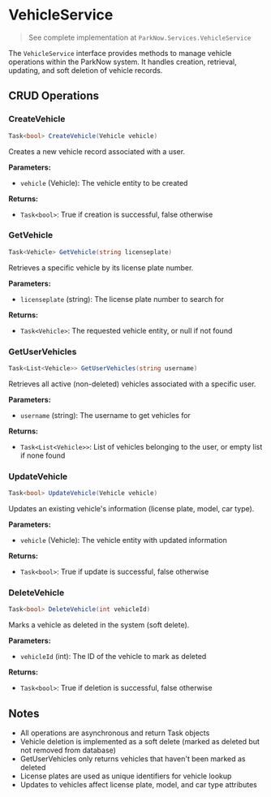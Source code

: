 # VehicleService

> See complete implementation at `ParkNow.Services.VehicleService`

The `VehicleService` interface provides methods to manage vehicle operations within the ParkNow system. It handles creation, retrieval, updating, and soft deletion of vehicle records.

## CRUD Operations

### CreateVehicle
```csharp
Task<bool> CreateVehicle(Vehicle vehicle)
```
Creates a new vehicle record associated with a user.

**Parameters:**
- `vehicle` (Vehicle): The vehicle entity to be created

**Returns:**
- `Task<bool>`: True if creation is successful, false otherwise

### GetVehicle
```csharp
Task<Vehicle> GetVehicle(string licenseplate)
```
Retrieves a specific vehicle by its license plate number.

**Parameters:**
- `licenseplate` (string): The license plate number to search for

**Returns:**
- `Task<Vehicle>`: The requested vehicle entity, or null if not found

### GetUserVehicles
```csharp
Task<List<Vehicle>> GetUserVehicles(string username)
```
Retrieves all active (non-deleted) vehicles associated with a specific user.

**Parameters:**
- `username` (string): The username to get vehicles for

**Returns:**
- `Task<List<Vehicle>>`: List of vehicles belonging to the user, or empty list if none found

### UpdateVehicle
```csharp
Task<bool> UpdateVehicle(Vehicle vehicle)
```
Updates an existing vehicle's information (license plate, model, car type).

**Parameters:**
- `vehicle` (Vehicle): The vehicle entity with updated information

**Returns:**
- `Task<bool>`: True if update is successful, false otherwise

### DeleteVehicle
```csharp
Task<bool> DeleteVehicle(int vehicleId)
```
Marks a vehicle as deleted in the system (soft delete).

**Parameters:**
- `vehicleId` (int): The ID of the vehicle to mark as deleted

**Returns:**
- `Task<bool>`: True if deletion is successful, false otherwise

## Notes
- All operations are asynchronous and return Task objects
- Vehicle deletion is implemented as a soft delete (marked as deleted but not removed from database)
- GetUserVehicles only returns vehicles that haven't been marked as deleted
- License plates are used as unique identifiers for vehicle lookup
- Updates to vehicles affect license plate, model, and car type attributes
